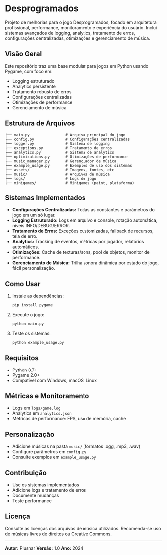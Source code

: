 # Desprogramados

Projeto de melhorias para o jogo Desprogramados, focado em arquitetura profissional, performance, monitoramento e experiência do usuário. Inclui sistemas avançados de logging, analytics, tratamento de erros, configurações centralizadas, otimizações e gerenciamento de música.

## Visão Geral

Este repositório traz uma base modular para jogos em Python usando Pygame, com foco em:
- Logging estruturado
- Analytics persistente
- Tratamento robusto de erros
- Configurações centralizadas
- Otimizações de performance
- Gerenciamento de música

## Estrutura de Arquivos
```
├── main.py                # Arquivo principal do jogo
├── config.py              # Configurações centralizadas
├── logger.py              # Sistema de logging
├── exceptions.py          # Tratamento de erros
├── analytics.py           # Sistema de analytics
├── optimizations.py       # Otimizações de performance
├── music_manager.py       # Gerenciador de música
├── example_usage.py       # Exemplos de uso dos sistemas
├── assets/                # Imagens, fontes, etc
├── music/                 # Arquivos de música
├── logs/                  # Logs do jogo
├── minigames/             # Minigames (paint, plataforma)
```

## Sistemas Implementados
- **Configurações Centralizadas:** Todas as constantes e parâmetros do jogo em um só lugar.
- **Logging Estruturado:** Logs em arquivo e console, rotação automática, níveis INFO/DEBUG/ERROR.
- **Tratamento de Erros:** Exceções customizadas, fallback de recursos, tela de erro.
- **Analytics:** Tracking de eventos, métricas por jogador, relatórios automáticos.
- **Otimizações:** Cache de texturas/sons, pool de objetos, monitor de performance.
- **Gerenciamento de Música:** Trilha sonora dinâmica por estado do jogo, fácil personalização.

## Como Usar
1. Instale as dependências:
   ```bash
   pip install pygame
   ```
2. Execute o jogo:
   ```bash
   python main.py
   ```
3. Teste os sistemas:
   ```bash
   python example_usage.py
   ```

## Requisitos
- Python 3.7+
- Pygame 2.0+
- Compatível com Windows, macOS, Linux

## Métricas e Monitoramento
- Logs em `logs/game.log`
- Analytics em `analytics.json`
- Métricas de performance: FPS, uso de memória, cache

## Personalização
- Adicione músicas na pasta `music/` (formatos .ogg, .mp3, .wav)
- Configure parâmetros em `config.py`
- Consulte exemplos em `example_usage.py`

## Contribuição
- Use os sistemas implementados
- Adicione logs e tratamento de erros
- Documente mudanças
- Teste performance

## Licença
Consulte as licenças dos arquivos de música utilizados. Recomenda-se uso de músicas livres de direitos ou Creative Commons.

---
**Autor:** Plusnar
**Versão:** 1.0
**Ano:** 2024
